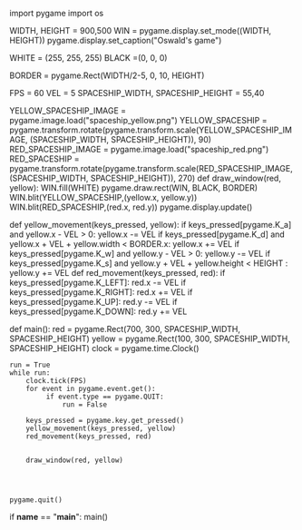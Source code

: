 import pygame
import os

WIDTH, HEIGHT = 900,500
WIN = pygame.display.set_mode((WIDTH, HEIGHT))
pygame.display.set_caption("Oswald's game")

WHITE = (255, 255, 255)
BLACK =(0, 0, 0)

BORDER = pygame.Rect(WIDTH/2-5, 0, 10, HEIGHT)

FPS = 60
VEL = 5
SPACESHIP_WIDTH, SPACESHIP_HEIGHT = 55,40

YELLOW_SPACESHIP_IMAGE = pygame.image.load("spaceship_yellow.png")
YELLOW_SPACESHIP = pygame.transform.rotate(pygame.transform.scale(YELLOW_SPACESHIP_IMAGE, (SPACESHIP_WIDTH, SPACESHIP_HEIGHT)), 90)
RED_SPACESHIP_IMAGE = pygame.image.load("spaceship_red.png")
RED_SPACESHIP = pygame.transform.rotate(pygame.transform.scale(RED_SPACESHIP_IMAGE, (SPACESHIP_WIDTH, SPACESHIP_HEIGHT)), 270)
def draw_window(red, yellow):
    WIN.fill(WHITE)
    pygame.draw.rect(WIN, BLACK, BORDER)
    WIN.blit(YELLOW_SPACESHIP,(yellow.x, yellow.y))
    WIN.blit(RED_SPACESHIP,(red.x, red.y))
    pygame.display.update()

def yellow_movement(keys_pressed, yellow):
    if keys_pressed[pygame.K_a] and yellow.x - VEL > 0:
        yellow.x -= VEL
    if keys_pressed[pygame.K_d] and yellow.x + VEL + yellow.width < BORDER.x:
        yellow.x += VEL
    if keys_pressed[pygame.K_w] and yellow.y - VEL > 0:
        yellow.y -= VEL
    if keys_pressed[pygame.K_s] and yellow.y + VEL + yellow.height < HEIGHT :
        yellow.y += VEL
def red_movement(keys_pressed, red):
    if keys_pressed[pygame.K_LEFT]:
        red.x -= VEL
    if keys_pressed[pygame.K_RIGHT]:
        red.x += VEL
    if keys_pressed[pygame.K_UP]:
        red.y -= VEL
    if keys_pressed[pygame.K_DOWN]:
        red.y += VEL


def main():
    red = pygame.Rect(700, 300, SPACESHIP_WIDTH, SPACESHIP_HEIGHT)
    yellow = pygame.Rect(100, 300, SPACESHIP_WIDTH, SPACESHIP_HEIGHT)
    clock = pygame.time.Clock()

    run = True
    while run:
        clock.tick(FPS)
        for event in pygame.event.get():
             if event.type == pygame.QUIT:
                 run = False

        keys_pressed = pygame.key.get_pressed()
        yellow_movement(keys_pressed, yellow)
        red_movement(keys_pressed, red)


        draw_window(red, yellow)




    pygame.quit()


if __name__ == "__main__":
    main()





